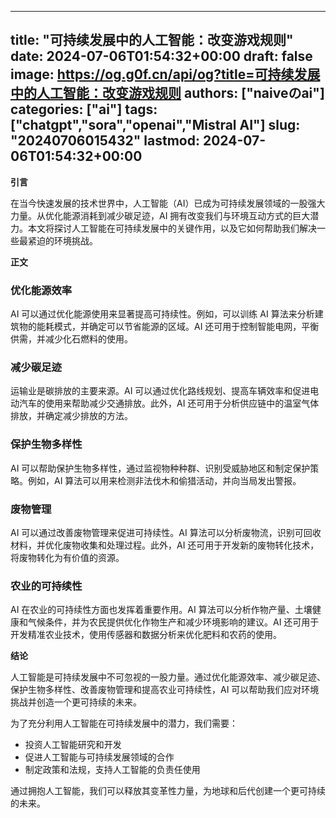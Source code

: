 
---
title: "可持续发展中的人工智能：改变游戏规则"
date: 2024-07-06T01:54:32+00:00
draft: false
image: https://og.g0f.cn/api/og?title=可持续发展中的人工智能：改变游戏规则
authors: ["naiveのai"]
categories: ["ai"]
tags: ["chatgpt","sora","openai","Mistral AI"]
slug: "20240706015432"
lastmod: 2024-07-06T01:54:32+00:00
---
**引言**

在当今快速发展的技术世界中，人工智能（AI）已成为可持续发展领域的一股强大力量。从优化能源消耗到减少碳足迹，AI 拥有改变我们与环境互动方式的巨大潜力。本文将探讨人工智能在可持续发展中的关键作用，以及它如何帮助我们解决一些最紧迫的环境挑战。

**正文**

### 优化能源效率

AI 可以通过优化能源使用来显著提高可持续性。例如，可以训练 AI 算法来分析建筑物的能耗模式，并确定可以节省能源的区域。AI 还可用于控制智能电网，平衡供需，并减少化石燃料的使用。

### 减少碳足迹

运输业是碳排放的主要来源。AI 可以通过优化路线规划、提高车辆效率和促进电动汽车的使用来帮助减少交通排放。此外，AI 还可用于分析供应链中的温室气体排放，并确定减少排放的方法。

### 保护生物多样性

AI 可以帮助保护生物多样性，通过监视物种种群、识别受威胁地区和制定保护策略。例如，AI 算法可以用来检测非法伐木和偷猎活动，并向当局发出警报。

### 废物管理

AI 可以通过改善废物管理来促进可持续性。AI 算法可以分析废物流，识别可回收材料，并优化废物收集和处理过程。此外，AI 还可用于开发新的废物转化技术，将废物转化为有价值的资源。

### 农业的可持续性

AI 在农业的可持续性方面也发挥着重要作用。AI 算法可以分析作物产量、土壤健康和气候条件，并为农民提供优化作物生产和减少环境影响的建议。AI 还可用于开发精准农业技术，使用传感器和数据分析来优化肥料和农药的使用。

**结论**

人工智能是可持续发展中不可忽视的一股力量。通过优化能源效率、减少碳足迹、保护生物多样性、改善废物管理和提高农业可持续性，AI 可以帮助我们应对环境挑战并创造一个更可持续的未来。

为了充分利用人工智能在可持续发展中的潜力，我们需要：

- 投资人工智能研究和开发
- 促进人工智能与可持续发展领域的合作
- 制定政策和法规，支持人工智能的负责任使用

通过拥抱人工智能，我们可以释放其变革性力量，为地球和后代创建一个更可持续的未来。